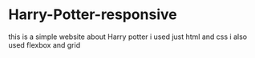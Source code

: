 # Harry-Potter-responsive
this is a simple website about Harry potter 
i used just html and css
i also used flexbox and grid 
